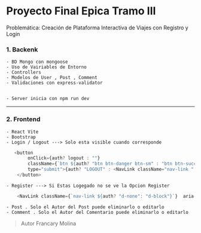 # Proyecto Final Epica Tramo III

Problemática: Creación de Plataforma Interactiva de Viajes con Registro y Login

### 1. Backenk

    - BD Mongo con mongoose
    - Uso de Vairiables de Entorno
    - Controllers
    - Modelos de User , Post , Comment
    - Validaciones con express-validator


    - Server inicia con npm run dev
---
### 2. Frontend

    - React Vite
    - Bootstrap
    - Login / Logout ---> Solo esta visible cuando corresponde
```js
   <button 
        onClick={auth? logout : ""}
        className={`btn ${auth? "btn btn-danger btn-sm" : "btn btn-success btn-sm"} `}
        type="submit">{auth? "LOGOUT" : <NavLink className="nav-link " aria-current="page" to="/user/login">LOGIN</NavLink>}
    </button>
```

    - Register ---> Si Estas Logegado no se ve la Opcion Register
```js
    <NavLink className={`nav-link ${auth? "d-none": "d-block"}`}  aria-current="page" to="/user/register">REGISTER</NavLink>
```
    - Post . Solo el Autor del Post puede eliminarlo o editarlo
    - Comment . Solo el Autor del Comentario puede eliminarlo o editarlo


    
> Autor Francary Molina 